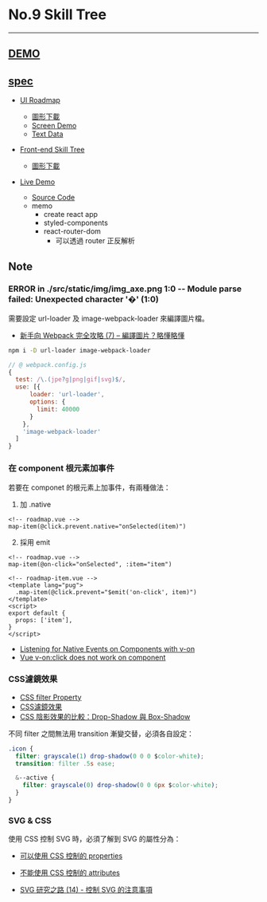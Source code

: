 # No.9 Skill Tree

---

## [DEMO](dist/)

## [spec](https://www.facebook.com/groups/173311386703334/learning_content/?filter=377909922704174&post=216733832361089)

- [UI Roadmap](https://xd.adobe.com/spec/f02993f5-4d00-4282-5a3b-cc27869f9afd-8618/)
  - [圖形下載](https://drive.google.com/drive/folders/1nmO5LFZ60JaqglJUwMbA7U9BzYJHI2Bm)
  - [Screen Demo](https://marvelapp.com/5dhed6b/screen/46204854)
  - [Text Data](https://medium.com/monospace-tw/%E4%BB%8B%E9%9D%A2%E8%A8%AD%E8%A8%88%E5%B8%AB%E8%BD%89%E8%81%B7%E4%B9%8B%E8%B7%AF-dcd9a19aa1dc?sk=c6b3e8556cda8df8a02f265a41519d01)
- [Front-end Skill Tree](https://xd.adobe.com/spec/912f916f-0b05-49ae-66e8-b42b299c19b7-e71e/screen/3eb53c19-6d4e-44dd-b6ee-a32266820ca8/mainpage/)
  - [圖形下載](https://drive.google.com/drive/folders/1Fob_CEcN1Zrz_CZg9ls2Ib7zJj058fen)

- [Live Demo](https://www.facebook.com/141247613278573/videos/297110107692322/?fref=mentions)
  - [Source Code]()
  - memo
    - create react app
    - styled-components
    - react-router-dom
      - 可以透過 router 正反解析

## Note

### ERROR in ./src/static/img/img_axe.png 1:0 -- Module parse failed: Unexpected character '�' (1:0)

需要設定 url-loader 及 image-webpack-loader 來編譯圖片檔。
- [新手向 Webpack 完全攻略 (7) – 編譯圖片？略懂略懂](https://5xruby.tw/ja/posts/webpack-07)

```sh
npm i -D url-loader image-webpack-loader
```

```js
// @ webpack.config.js
{
  test: /\.(jpe?g|png|gif|svg)$/,
  use: [{
      loader: 'url-loader',
      options: {
        limit: 40000
      }
    },
    'image-webpack-loader'
  ]
}
```

### 在 component 根元素加事件

若要在 componet 的根元素上加事件，有兩種做法：
1. 加 .native

```pug
<!-- roadmap.vue -->
map-item(@click.prevent.native="onSelected(item)")
```

2. 採用 emit

```pug
<!-- roadmap.vue -->
map-item(@on-click="onSelected", :item="item")

<!-- roadmap-item.vue -->
<template lang="pug">
  .map-item(@click.prevent="$emit('on-click', item)")
</template>
<script>
export default {
  props: ['item'],
}
</script>
```

- [Listening for Native Events on Components with v-on](https://vuejs.org/v2/guide/migration.html#Listening-for-Native-Events-on-Components-with-v-on-changed)
- [Vue v-on:click does not work on component](https://stackoverflow.com/questions/41475447/vue-v-onclick-does-not-work-on-component)

### CSS濾鏡效果

- [CSS filter Property](https://www.w3schools.com/cssref/css3_pr_filter.asp)
- [CSS濾鏡效果](http://blog.shihshih.com/css-filter/)
- [CSS 陰影效果的比較：Drop-Shadow 與 Box-Shadow](http://blog.shihshih.com/drop-shadow-vs-box-shadow/)

不同 filter 之間無法用 transition 漸變交替，必須各自設定：

```css
.icon {
  filter: grayscale(1) drop-shadow(0 0 0 $color-white);
  transition: filter .5s ease;

  &--active {
    filter: grayscale(0) drop-shadow(0 0 6px $color-white);
  }
}
```

### SVG & CSS

使用 CSS 控制 SVG 時，必須了解到 SVG 的屬性分為：
- [可以使用 CSS 控制的 properties](http://www.w3.org/TR/SVG/propidx.html)
- [不能使用 CSS 控制的 attributes](http://www.w3.org/TR/SVG/attindex.html) 

- [SVG 研究之路 (14) - 控制 SVG 的注意事項](http://www.oxxostudio.tw/articles/201406/svg-14-control-SVG.html)